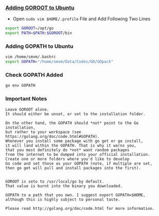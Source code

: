 ### [Adding GOROOT to Ubuntu](https://golang.org/doc/install)
* Open ``` sudo vim $HOME/.profile ``` File and Add Following Two Lines
```sh
export GOROOT=/opt/go
export PATH=$PATH:$GOROOT/bin
```

### Adding GOPATH to Ubuntu
```sh
vim /home/smvm/.bashrc 
export GOPATH="/home/smvm/Data/Codes/GO/GOpack"
```

### Check GOPATH Added
```sh
go env GOPATH
```

### Important Notes
```
Leave GOROOT alone. 
It should either be unset, or set to the installation folder.

On the other hand, the GOPATH should *not* point to the Go installation, 
but rather to your workspace (see https://golang.org/doc/code.html#GOPATH). 
Whenever you install some package with go get or go install, 
it will land within the GOPATH. That is why it warns you, 
that you most definitely do *not* want random packages 
from the internet to be dumped into your official installation.
Create one or more folders where you'd like to develop 
Go code and set those as your GOPATH (note, if multiple are set, 
then go get will pull and install packages into the first).


GOROOT is seto to /usr/local/go by default.
That value is burnt into the binary you downloaded.

GOPATH to a path that you own. I suggest export GOPATH=$HOME, 
although this is highly subject to personal taste.

Please read http://golang.org/doc/code.html for more information.
```

